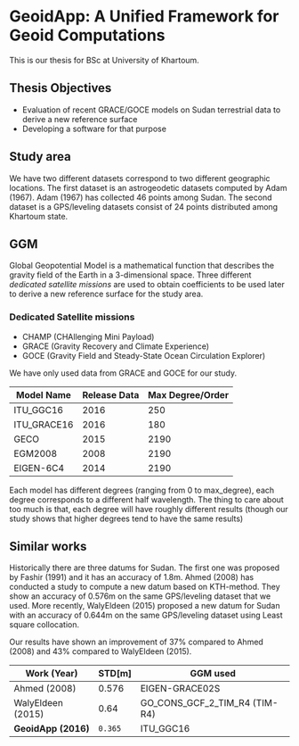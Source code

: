 # GeoidApp: A Unified Framework for Geoid Computations

This is our thesis for BSc at University of Khartoum.

## Thesis Objectives

  - Evaluation of recent GRACE/GOCE models on Sudan terrestrial data to derive a new reference surface
  - Developing a software for that purpose

## Study area
We have two different datasets correspond to two different geographic locations. The first dataset is an astrogeodetic datasets computed by Adam (1967). Adam (1967) has collected 46 points among Sudan.
The second dataset is a GPS/leveling datasets consist of 24 points distributed among Khartoum state.

## GGM
Global Geopotential Model is a mathematical function that describes the gravity field of the Earth in a 3-dimensional space. Three different *dedicated satellite missions* are used to obtain coefficients to be used later to derive a new reference surface for the study area.

### Dedicated Satellite missions
- CHAMP (CHAllenging Mini Payload)
- GRACE (Gravity Recovery and Climate Experience)
- GOCE (Gravity Field and Steady-State Ocean Circulation Explorer)

We have only used data from GRACE and GOCE for our study.

| Model Name | Release Data | Max Degree/Order|
|---         |---           |---              |
|ITU_GGC16   |2016          |250              |
|ITU_GRACE16 |2016          |180              |
|GECO        |2015          |2190             |
|EGM2008     |2008          |2190             |
|EIGEN-6C4   |2014          |2190             |

Each model has different degrees (ranging from 0 to max_degree), each degree corresponds to a different half wavelength. The thing to care about too much is that, each degree will have roughly different results (though our study shows that higher degrees tend to have the same results)

## Similar works

Historically there are three datums for Sudan. The first one was proposed by Fashir (1991) and it has an accuracy of 1.8m. Ahmed (2008) has conducted a study to compute a new datum based on KTH-method. They show an accuracy of 0.576m on the same GPS/leveling dataset that we used. More recently, WalyEldeen (2015) proposed a new datum for Sudan with an accuracy of 0.644m on the same GPS/leveling dataset using Least square collocation.

Our results have shown an improvement of 37% compared to Ahmed (2008) and 43% compared to WalyEldeen (2015).

|Work (Year) | STD[m]   | GGM used|
|---           |---       |---     |
|Ahmed (2008)  | 0.576  |EIGEN-GRACE02S |
|WalyEldeen (2015)| 0.64 | GO_CONS_GCF_2_TIM_R4 (TIM-R4) |
|**GeoidApp (2016)** | `0.365` | ITU_GGC16 |

